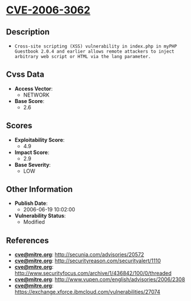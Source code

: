 
# [CVE-2006-3062](https://cve.mitre.org/cgi-bin/cvename.cgi?name=CVE-2006-3062)

## Description

- `Cross-site scripting (XSS) vulnerability in index.php in myPHP Guestbook 2.0.4 and earlier allows remote attackers to inject arbitrary web script or HTML via the lang parameter.`

## Cvss Data

- **Access Vector**:
  - NETWORK
- **Base Score**:
  - 2.6

## Scores

- **Exploitability Score**:
  - 4.9
- **Impact Score**:
  - 2.9
- **Base Severity**:
  - LOW

## Other Information

- **Publish Date**:
  - 2006-06-19 10:02:00
- **Vulnerability Status**:
  - Modified

## References

- **cve@mitre.org**: http://secunia.com/advisories/20572
- **cve@mitre.org**: http://securityreason.com/securityalert/1110
- **cve@mitre.org**: http://www.securityfocus.com/archive/1/436842/100/0/threaded
- **cve@mitre.org**: http://www.vupen.com/english/advisories/2006/2308
- **cve@mitre.org**: https://exchange.xforce.ibmcloud.com/vulnerabilities/27074
